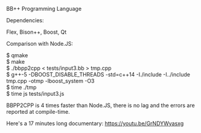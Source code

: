 BB++ Programming Language


Dependencies:

Flex, Bison++, Boost, Qt


Comparison with Node.JS:

$ qmake  
$ make  
$ ./bbpp2cpp < tests/input3.bb > tmp.cpp  
$ g++-5 -DBOOST_DISABLE_THREADS -std=c++14 -I./include -I../include tmp.cpp -otmp -lboost_system -O3  
$ time ./tmp  
$ time js tests/input3.js  

BBPP2CPP is 4 times faster than Node.JS, there is no lag and the errors are reported at compile-time.


Here's a 17 minutes long documentary: 
https://youtu.be/GrNDYWyasxg   
